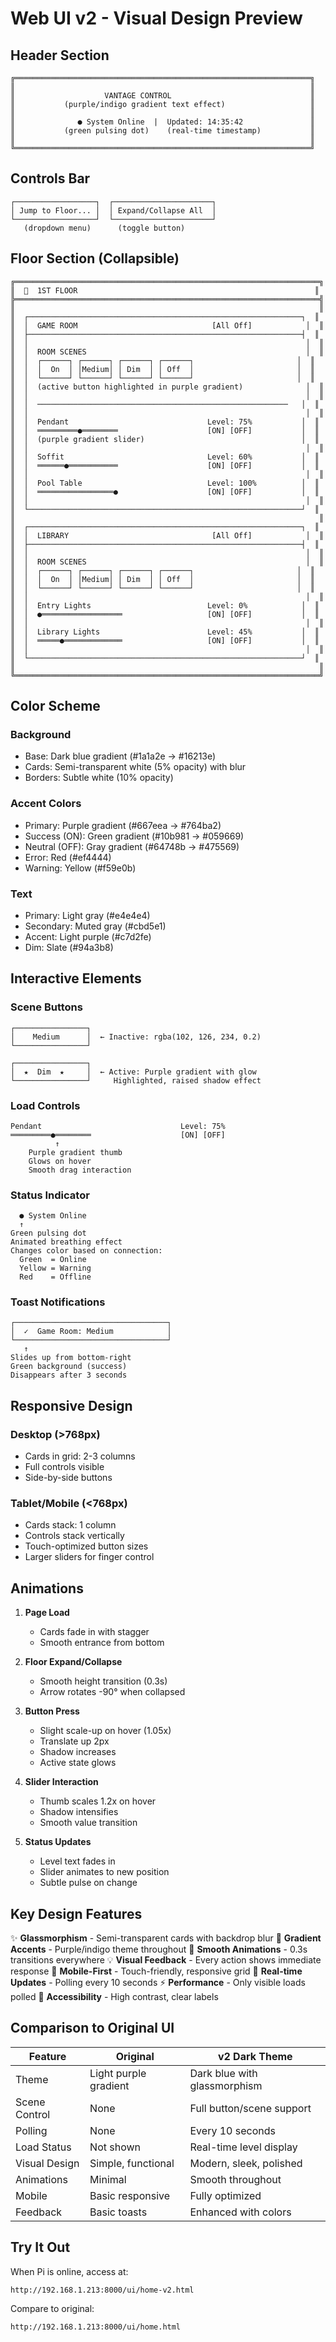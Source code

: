 # Web UI v2 - Visual Design Preview

## Header Section
```
╔══════════════════════════════════════════════════════════════════╗
║                                                                  ║
║                    VANTAGE CONTROL                               ║
║           (purple/indigo gradient text effect)                   ║
║                                                                  ║
║              ● System Online  |  Updated: 14:35:42               ║
║           (green pulsing dot)    (real-time timestamp)           ║
║                                                                  ║
╚══════════════════════════════════════════════════════════════════╝
```

## Controls Bar
```
┌──────────────────┐  ┌──────────────────────┐
│ Jump to Floor... │  │ Expand/Collapse All  │
└──────────────────┘  └──────────────────────┘
   (dropdown menu)      (toggle button)
```

## Floor Section (Collapsible)
```
╔════════════════════════════════════════════════════════════════════╗
║  🔽  1ST FLOOR                                                     ║
╠════════════════════════════════════════════════════════════════════╣
║                                                                    ║
║  ┌─────────────────────────────────────────────────────────────┐  ║
║  │  GAME ROOM                              [All Off]            │  ║
║  ├─────────────────────────────────────────────────────────────┤  ║
║  │                                                              │  ║
║  │  ROOM SCENES                                                 │  ║
║  │  ┌──────┐ ┌──────┐ ┌──────┐ ┌──────┐                       │  ║
║  │  │  On  │ │Medium│ │ Dim  │ │ Off  │                       │  ║
║  │  └──────┘ └──────┘ └──────┘ └──────┘                       │  ║
║  │  (active button highlighted in purple gradient)              │  ║
║  │                                                              │  ║
║  │  ────────────────────────────────────────────────────────   │  ║
║  │                                                              │  ║
║  │  Pendant                               Level: 75%           │  ║
║  │  ═════════●════════                    [ON] [OFF]           │  ║
║  │  (purple gradient slider)                                   │  ║
║  │                                                              │  ║
║  │  Soffit                                Level: 60%           │  ║
║  │  ══════●═══════════                    [ON] [OFF]           │  ║
║  │                                                              │  ║
║  │  Pool Table                            Level: 100%          │  ║
║  │  ═════════════════●                    [ON] [OFF]           │  ║
║  │                                                              │  ║
║  └─────────────────────────────────────────────────────────────┘  ║
║                                                                    ║
║  ┌─────────────────────────────────────────────────────────────┐  ║
║  │  LIBRARY                                [All Off]            │  ║
║  ├─────────────────────────────────────────────────────────────┤  ║
║  │                                                              │  ║
║  │  ROOM SCENES                                                 │  ║
║  │  ┌──────┐ ┌──────┐ ┌──────┐ ┌──────┐                       │  ║
║  │  │  On  │ │Medium│ │ Dim  │ │ Off  │                       │  ║
║  │  └──────┘ └──────┘ └──────┘ └──────┘                       │  ║
║  │                                                              │  ║
║  │  Entry Lights                          Level: 0%            │  ║
║  │  ●══════════════════                   [ON] [OFF]           │  ║
║  │                                                              │  ║
║  │  Library Lights                        Level: 45%           │  ║
║  │  ═════●═════════════                   [ON] [OFF]           │  ║
║  │                                                              │  ║
║  └─────────────────────────────────────────────────────────────┘  ║
║                                                                    ║
╚════════════════════════════════════════════════════════════════════╝
```

## Color Scheme

### Background
- Base: Dark blue gradient (#1a1a2e → #16213e)
- Cards: Semi-transparent white (5% opacity) with blur
- Borders: Subtle white (10% opacity)

### Accent Colors
- Primary: Purple gradient (#667eea → #764ba2)
- Success (ON): Green gradient (#10b981 → #059669)
- Neutral (OFF): Gray gradient (#64748b → #475569)
- Error: Red (#ef4444)
- Warning: Yellow (#f59e0b)

### Text
- Primary: Light gray (#e4e4e4)
- Secondary: Muted gray (#cbd5e1)
- Accent: Light purple (#c7d2fe)
- Dim: Slate (#94a3b8)

## Interactive Elements

### Scene Buttons
```
┌────────────────┐
│    Medium      │  ← Inactive: rgba(102, 126, 234, 0.2)
└────────────────┘

┌────────────────┐
│  ★  Dim  ★     │  ← Active: Purple gradient with glow
└────────────────┘     Highlighted, raised shadow effect
```

### Load Controls
```
Pendant                               Level: 75%
═════════●════════                    [ON] [OFF]
          ↑
    Purple gradient thumb
    Glows on hover
    Smooth drag interaction
```

### Status Indicator
```
  ● System Online
  ↑
Green pulsing dot
Animated breathing effect
Changes color based on connection:
  Green  = Online
  Yellow = Warning
  Red    = Offline
```

### Toast Notifications
```
┌──────────────────────────────────┐
│  ✓  Game Room: Medium            │
└──────────────────────────────────┘
   ↑
Slides up from bottom-right
Green background (success)
Disappears after 3 seconds
```

## Responsive Design

### Desktop (>768px)
- Cards in grid: 2-3 columns
- Full controls visible
- Side-by-side buttons

### Tablet/Mobile (<768px)
- Cards stack: 1 column
- Controls stack vertically
- Touch-optimized button sizes
- Larger sliders for finger control

## Animations

1. **Page Load**
   - Cards fade in with stagger
   - Smooth entrance from bottom

2. **Floor Expand/Collapse**
   - Smooth height transition (0.3s)
   - Arrow rotates -90° when collapsed

3. **Button Press**
   - Slight scale-up on hover (1.05x)
   - Translate up 2px
   - Shadow increases
   - Active state glows

4. **Slider Interaction**
   - Thumb scales 1.2x on hover
   - Shadow intensifies
   - Smooth value transition

5. **Status Updates**
   - Level text fades in
   - Slider animates to new position
   - Subtle pulse on change

## Key Design Features

✨ **Glassmorphism** - Semi-transparent cards with backdrop blur
🎨 **Gradient Accents** - Purple/indigo theme throughout
🌊 **Smooth Animations** - 0.3s transitions everywhere
💡 **Visual Feedback** - Every action shows immediate response
📱 **Mobile-First** - Touch-friendly, responsive grid
🔄 **Real-time Updates** - Polling every 10 seconds
⚡ **Performance** - Only visible loads polled
🎯 **Accessibility** - High contrast, clear labels

## Comparison to Original UI

| Feature | Original | v2 Dark Theme |
|---------|----------|---------------|
| Theme | Light purple gradient | Dark blue with glassmorphism |
| Scene Control | None | Full button/scene support |
| Polling | None | Every 10 seconds |
| Load Status | Not shown | Real-time level display |
| Visual Design | Simple, functional | Modern, sleek, polished |
| Animations | Minimal | Smooth throughout |
| Mobile | Basic responsive | Fully optimized |
| Feedback | Basic toasts | Enhanced with colors |

## Try It Out

When Pi is online, access at:
```
http://192.168.1.213:8000/ui/home-v2.html
```

Compare to original:
```
http://192.168.1.213:8000/ui/home.html
```
